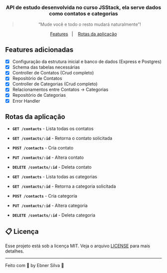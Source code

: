 <h3 align="center">
  API de estudo desenvolvida no curso JSStack, ela serve dados como contatos e categorias
</h3>

<blockquote align="center">“Mude você e todo o resto mudará naturalmente”!</blockquote>

<p align="center">
  <a href="#features-adicionadas">Features</a>&nbsp;&nbsp;&nbsp;|&nbsp;&nbsp;&nbsp;
  <a href="#rotas-da-aplica%C3%A7%C3%A3o">Rotas da aplicação</a>
</p>

## Features adicionadas

- [X] Configuração da estrutura inicial e banco de dados (Express e Postgres)
- [X] Schema das tabelas necessárias
- [X] Controller de Contatos (Crud completo)
- [X] Repositório de Contatos
- [X] Controller de Categorias (Crud completo)
- [X] Relacionamentos entre Contatos -> Categorias
- [X] Repositório de Categorias
- [X] Error Handler

## Rotas da aplicação

- **`GET /contacts`** - Lista todas os contatos
- **`GET /contacts/:id`** - Retorna o contato solicitada
- **`POST /contacts`** - Cria contato
- **`PUT /contacts/:id`** - Altera contato
- **`DELETE /contacts/:id`** - Deleta contato

- **`GET /contacts`** - Lista todas as categorias
- **`GET /contacts/:id`** - Retorna a categoria solicitada
- **`POST /contacts`** - Cria categoria
- **`PUT /contacts/:id`** - Altera categoria
- **`DELETE /contacts/:id`** - Deleta categoria

## 📋 Licença

Esse projeto está sob a licença MIT. Veja o arquivo [LICENSE](LICENSE.md) para mais detalhes.

---

Feito com 💜 by Ebner Silva :wave:
